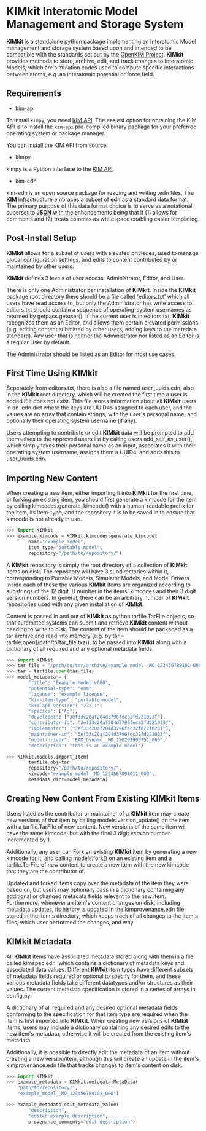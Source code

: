 # KIMkit Interatomic Model Management and Storage System

**KIMkit** is a standalone python package implementing an Interatomic Model management and storage system based upon and intended to be compatible with the standards set out by the [OpenKIM Project](https://openkim.org). **KIMkit** provides methods to store, archive, edit, and track changes to Interatomic Models, which are simulation codes used to compute specific interactions between atoms, e.g. an interatomic potential or force field.

## Requirements

- kim-api

To install `kimpy`, you need [KIM API](https://openkim.org/kim-api). The
easiest option for obtaining the KIM API is to install the `kim-api`
pre-compiled binary package for your preferred operating system or package
manager.

You can
[install](https://openkim.org/doc/usage/obtaining-models#installing_api)
the KIM API from source.

- kimpy

kimpy is a Python interface to the [KIM API](https://openkim.org/kim-api).

- kim-edn

kim-edn is an open source package for reading and writing .edn files,
The **KIM** infrastructure embraces a subset of **edn** as a
[standard data format](https://openkim.org/doc/schema/edn-format). The
primary purpose of this data format choice is to serve as a notational
superset to [**JSON**](https://en.wikipedia.org/wiki/JSON) with the
enhancements being that it (1) allows for comments and (2) treats commas as
whitespace enabling easier templating.

## Post-Install Setup

**KIMkit** allows for a subset of users with elevated privleges, used to manage global configuration settings, and
edits to content contributed by or maintained by other users.

**KIMkit** defines 3 levels of user access: Administrator, Editor, and User.

There is only one Administrator per installation of **KIMkit**. Inside the **KIMkit** package root directory there should be
a file called 'editors.txt' which all users have read access to, but only the Administrator has write access to. editors.txt should contain a sequence of operating-system usernames as returned by getpass.getuser().
If the current user is in editors.txt, **KIMkit** recognizes them as an Editor, and allows them certain
elevated permissions (e.g. editing content submitted by other users, adding keys to the metadata standard).
Any user that is neither the Administrator nor listed as an Editor is a regular User by default.

The Administrator should be listed as an Editor for most use cases.

## First Time Using KIMkit

Seperately from editors.txt, there is also a file named user_uuids.edn, also in the **KIMkit** root directory, which will be created the first time a user is added if it does not exist.
This file stores information about all **KIMkit** users in an .edn dict where the keys are
UUID4s assigned to each user, and the values are an array that contain strings, with the user's personal name,
and optionally their operating system username (if any).

Users attempting to contribute or edit **KIMkit** data will be prompted to add themselves to the approved users list
by calling users.add_self_as_user(), which simply takes their personal name as an input, associates it with their
operating system username, assigns them a UUID4, and adds this to user_uuids.edn.

## Importing New Content

When creating a new item, either importing it into **KIMkit** for the first time, or forking an existing item,
you should first generate a kimcode for the item by calling kimcodes.generate_kimcode() with a human-readable prefix
for the item, its item-type, and the repository it is to be saved in to ensure that kimcode is not already in use.


```py
>>> import KIMkit
>>> example_kimcode = KIMkit.kimcodes.generate_kimcode(
        name="example_model",
        item_type="portable-model",
        repository="/path/to/repository/")
```

A **KIMkit** repository is simply the root directory of a collection of **KIMkit** items on disk. The repository will have 3 subdirectories within it, corresponding to Portable Models, Simulator Models, and Model Drivers. Inside each of these the various **KIMkit** items are organized according to substrings of the 12 digit ID number in the items' kimcodes and their 3 digit version numbers. In general, there can be an arbitrary number of **KIMkit** repositories used with any given installation of **KIMkit**.

Content is passed in and out of **KIMkit** as python tarfile.TarFile objects, so that automated systems can submit and retrieve **KIMkit** content without needing to write to disk. The content of the item should be packaged as a tar archive and read into memory (e.g. by tar = tarfile.open(/path/to/tar_file.txz)), to be passed into **KIMkit**
along with a dictionary of all required and any optional metadata fields.

```py
>>> import KIMkit
>>> tar_file = "/path/to/tar/archive/example_model__MO_123456789101_000.txz"
>>> tar = tarfile.open(tar_file)
>>> model_metadata = {
        "title": "Example Model v000",
        "potential-type": "eam",
        "license": "example license",
        "kim-item-type": "portable-model",
        "kim-api-version": "2.2.1",
        "species": ["Ag"],
        "developer": ["3ef33c20af204d3796fec32fd221023f"],
        "contributor-id": "3ef33c20af204d3796fec32fd221023f",
        "implementer": ["3ef33c20af204d3796fec32fd221023f"],
        "maintainer-id": "3ef33c20af204d3796fec32fd221023f",
        "model-driver": "EAM_Dynamo__MD_120291908751_005",
        "description": "this is an example model"}

>>> KIMkit.models.import_item(
        tarfile_obj=tar,
        repository="/path/to/repository/",
        kimcode="example_model__MO_1234567891011_000",
        metadata_dict=model_metadata)
```

## Creating New Content From Existing KIMkit Items

Users listed as the contributor or maintainer of a **KIMkit** item may create new versions of that item by calling
models.version_update() on the item with a tarfile.TarFile of new content. New versions of the same item will have the same
kimcode, but with the final 3 digit version number incremented by 1.

Additionally, any user can Fork an existing **KIMkit** item by generating a new kimcode for it, and calling models.fork()
on an existing item and a tarfile.TarFile of new content to create a new item with the new kimcode that they are the contributor of.

Updated and forked items copy over the metadata of the item they were based on, but users may optionally pass in a dictionary
containing any additional or changed metadata fields relevant to the new item. Furthermore, whenever an item's content changes on disk, including metadata updates, its history is updated in the kimprovenance.edn file stored in the item's directory, which keeps track of all changes to the item's files, which user performed the changes, and why.

## KIMkit Metadata

All **KIMkit** items have associated metadata stored along with them in a file called kimspec.edn, which contains a dictionary of metadata keys and associated data values. Different **KIMkit** item types have different subsets of metadata fields required or optional to specify for them, and these various metadata fields take different datatypes and/or structures as their values. The current metadata specification is stored in a series of arrays in config.py.

A dictionary of all required and any desired optional metadata fields conforming to the specification for that item type are required when the item is first imported into **KIMkit**. When creating new versions of **KIMkit** items, users may include a dictionary containing any desired edits to the new item's metadata, otherwise it will be created from the existing item's metadata.

Additionally, it is possible to directly edit the metadata of an item without creating a new version/item, although this will create an update in the item's kimprovenance.edn file that tracks changes to item's content on disk.

```py
>>> import KIMkit
>>> example_metadata = KIMkit.metadata.MetaData(
    "path/to/repository/",
    "example_model__MO_123456789101_000")

>>> example_metadata.edit_metadata_value(
        "description",
        "edited example description",
        provenance_comments="edit description")
```
